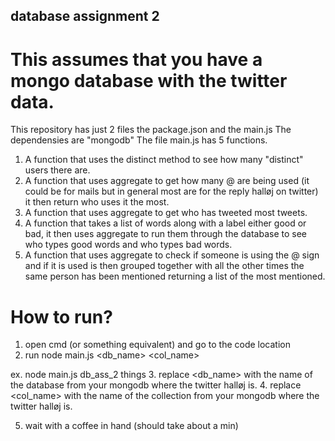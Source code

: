 ## database assignment 2
# This assumes that you have a mongo database with the twitter data.

This repository has just 2 files the package.json and the main.js
The dependensies are "mongodb"
The file main.js has 5 functions.
1. A function that uses the distinct method to see how many "distinct" users there are.
2. A function that uses aggregate to get how many @ are being used (it could be for mails but in general most are for the reply halløj on twitter)
it then return who uses it the most.
3. A function that uses aggregate to get who has tweeted most tweets.
4. A function that takes a list of words  along with a label either good or bad, it then uses aggregate to run them through the database to see who types good words and who types bad words.
5. A function that uses aggregate to check if someone is using the @ sign and if it is used is then grouped together with all the other times the same person has been mentioned returning a list of the most mentioned.


# How to run?
1. open cmd (or something equivalent) and go to the code location
2. run node main.js <db_name> <col_name> 

ex. node main.js db_ass_2 things
3. replace <db_name> with the name of the database from your mongodb where the twitter halløj is.
4. replace <col_name> with the name of the collection from your mongodb where the twitter halløj is.
    
5. wait with a coffee in hand (should take about a min)


